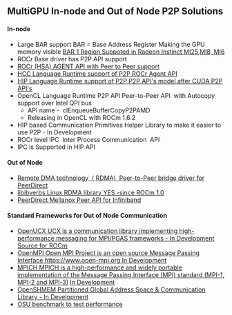 

## MultiGPU In-node and Out of Node P2P Solutions

#### In-node			

* Large BAR support BAR = Base Address Register	Making the GPU memory visible [BAR 1 Region Suppoted in Radeon Instinct MI25,MI8, MI6](https://rocm.github.io/ROCmPCIeFeatures.html)
* ROCr Base driver has P2P API support	
 * [ROCr (HSA) AGENT API with Peer to Peer support](http://www.hsafoundation.com/html_spec111/HSA_Library.htm#Runtime/Topics/02_Core/hsa_iterate_agents.htm%3FTocPath%3DHSA%2520Runtime%2520Programmer%25E2%2580%2599s%2520Reference%2520Manual%2520Version%25201.1.1%2520%7CChapter%25202.%2520HSA%2520Core%2520Programming%2520Guide%7C2.3%2520System%2520and%2520agent%2520information%7C2.3.1%2520System%2520and%2520agent%2520information%2520API%7C_____18)
* [HCC Language Runtime support of P2P	 ROCr Agent API](https://scchan.github.io/hcc/classhc_1_1accelerator.html#aebd49b998f9421bd032ea450cbafd247)
* [HIP Language Runtime support of P2P	P2P API's model after CUDA P2P API's](http://rocm-developer-tools.github.io/HIP/group__PeerToPeer.html)
* OpenCL Language Runtime P2P API	Peer-to-Peer API  with Autocopy support over Intel QPI bus 
  * API name -  clEnqueueBufferCopyP2PAMD 
  * Releasing in OpenCL with ROCm 1.6.2	
* HIP based Communication Primitives Helper Library to make it easier to use P2P - In Development	
* ROCr level IPC 	Inter Process Communication 	API 
 * IPC is Supported in HIP API 

#### Out of Node			

* [Remote DMA technology  ( RDMA) 	Peer-to-Peer bridge driver for PeerDirect](https://github.com/RadeonOpenCompute/ROCnRDMA)
* [libibverbs	Linux RDMA library	YES -since ROCm 1.0](https://github.com/RadeonOpenCompute/ROCnRDMA)
* [PeerDirect	Mellanox Peer API for Infiniband](https://community.mellanox.com/docs/DOC-2486)

#### Standard Frameworks for Out of Node Communication			

* [OpenUCX	UCX is a communication library implementing high-performance messaging for MPI/PGAS frameworks - 	In Development](http://www.openucx.org.) [Source for ROCm](https://github.com/openucx/ucx/tree/master/src/uct/rocm)
* [OpenMPI	Open MPI Project is an open source Message Passing Interface https://www.open-mpi.org	In Development](https://github.com/openucx/ucx/wiki/OpenMPI-and-OpenSHMEM-installation-with-UCX)
* [ MPICH	MPICH is a high-performance and widely portable implementation of the Message Passing Interface (MPI) standard (MPI-1, MPI-2 and MPI-3)](https://www.mpich.org/about/overview/)	 [In Development](https://www.mpich.org/2016/08/30/mpich-3-3a1-released/)
* [OpenSHMEM	Partitioned Global Address Space & Communication Library - 	In Development](https://github.com/openucx/ucx/wiki/OpenMPI-and-OpenSHMEM-installation-with-UCX)
* [OSU benchmark to test performance](https://github.com/ROCm-Developer-Tools/OSU_Microbenchmarks)
